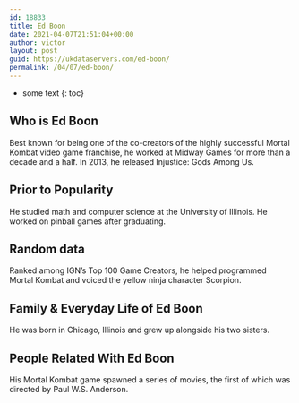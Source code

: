 ```yaml
---
id: 18833
title: Ed Boon
date: 2021-04-07T21:51:04+00:00
author: victor
layout: post
guid: https://ukdataservers.com/ed-boon/
permalink: /04/07/ed-boon/
---
```


* some text
{: toc}


## Who is Ed Boon



Best known for being one of the co-creators of the highly successful Mortal Kombat video game franchise, he worked at Midway Games for more than a decade and a half. In 2013, he released Injustice: Gods Among Us.

                
                
                
## Prior to Popularity



He studied math and computer science at the University of Illinois. He worked on pinball games after graduating.

                
                
                
## Random data



Ranked among IGN&#8217;s Top 100 Game Creators, he helped programmed Mortal Kombat and voiced the yellow ninja character Scorpion.

                
                
                
## Family & Everyday Life of Ed Boon



He was born in Chicago, Illinois and grew up alongside his two sisters.

                
                
                
## People Related With Ed Boon



His Mortal Kombat game spawned a series of movies, the first of which was directed by Paul W.S. Anderson.

                
              
            
          
          
          